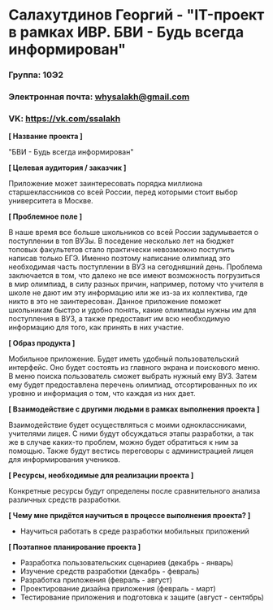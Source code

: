 # Салахутдинов Георгий - "IT-проект в рамках ИВР. БВИ - Будь всегда информирован"
### Группа: 10Э2 
### Электронная почта: whysalakh@gmail.com 
### VK: https://vk.com/ssalakh

**[ Название проекта ]**

"БВИ - Будь всегда информирован"

**[ Целевая аудитория / заказчик ]**

Приложение может заинтересовать порядка миллиона старшеклассников со всей России, перед которыми стоит выбор университета в Москве. 

**[ Проблемное поле ]**

В наше время все больше школьников со всей России задумывается о поступлении в топ ВУЗы. В поседение несколько лет на бюджет топовых факультетов стало практически невозможно поступить написав только ЕГЭ. Именно поэтому написание олимпиад это необходимая часть поступлении в ВУЗ на сегодняшний день. Проблема заключается в том, что далеко не все имеют возможность погрузиться в мир олимпиад, в силу разных причин, например, потому что учителя в школе не дают им эту информацию или же из-за их коллектива, где никто в это не заинтересован. Данное приложение поможет школьникам быстро и удобно понять, какие олимпиады нужны им для поступления в ВУЗ, а также предоставит им всю необходимую информацию для того, как принять в них участие.

**[ Образ продукта ]** 

Мобильное приложение. Будет иметь удобный пользовательский интерфейс. Оно будет состоять из главного экрана и поискового меню. В меню поиска пользователь сможет выбрать нужный ему ВУЗ. Затем ему будет предоставлена перечень олимпиад, отсортированных по их уровню и информация о том, что каждая из них дает. 

**[ Взаимодействие с другими людьми в рамках выполнения проекта ]**

Взаимодействие будет осуществляться с моими одноклассниками, учителями лицея. С ними будут обсуждаться этапы разработки, а так же в случае каких-то проблем, можно будет обратиться к ним за помощью. Также будут вестись переговоры с администрацией лицея для информирования учеников.

**[ Ресурсы, необходимые для реализации проекта ]**

Конкретные ресурсы будут определены после сравнительного анализа различных средств разработки.

**[ Чему мне придётся научиться в процессе выполнения проекта? ]**

* Научиться работать в среде разработки мобильных приложений

**[ Поэтапное планирование проекта ]**

* Разработка пользовательских сценариев (декабрь - январь)
* Изучение средств разработки (декабрь - февраль)
* Разработка приложения (февраль - август)
* Проектирование дизайна приложения (февраль - март)
* Тестирование приложения и подготовка к защите (август - сентябрь)




